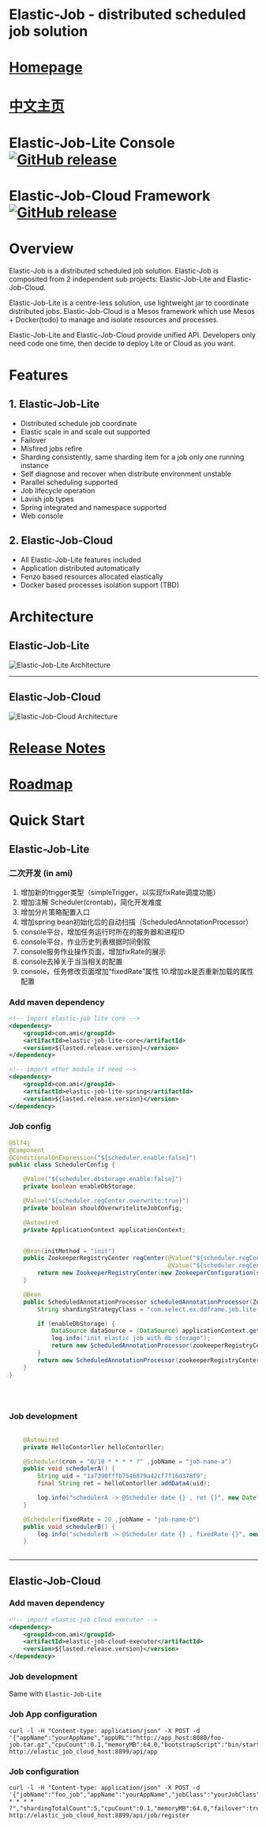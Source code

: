 # Elastic-Job - distributed scheduled job solution

# [Homepage](http://elasticjob.io/)

# [中文主页](http://elasticjob.io/index_zh.html)

# Elastic-Job-Lite Console [![GitHub release](https://img.shields.io/badge/release-download-orange.svg)](https://elasticjob.io/dist/elastic-job-lite-console-2.1.5.tar.gz)

# Elastic-Job-Cloud Framework[![GitHub release](https://img.shields.io/badge/release-download-orange.svg)](https://elasticjob.io/dist/elastic-job-cloud-scheduler-2.1.5.tar.gz)

# Overview

Elastic-Job is a distributed scheduled job solution. Elastic-Job is composited from 2 independent sub projects: Elastic-Job-Lite and Elastic-Job-Cloud.

Elastic-Job-Lite is a centre-less solution, use lightweight jar to coordinate distributed jobs.
Elastic-Job-Cloud is a Mesos framework which use Mesos + Docker(todo) to manage and isolate resources and processes.

Elastic-Job-Lite and Elastic-Job-Cloud provide unified API. Developers only need code one time, then decide to deploy Lite or Cloud as you want.

# Features

## 1. Elastic-Job-Lite

* Distributed schedule job coordinate
* Elastic scale in and scale out supported
* Failover
* Misfired jobs refire
* Sharding consistently, same sharding item for a job only one running instance
* Self diagnose and recover when distribute environment unstable
* Parallel scheduling supported
* Job lifecycle operation
* Lavish job types
* Spring integrated and namespace supported
* Web console

## 2. Elastic-Job-Cloud
* All Elastic-Job-Lite features included
* Application distributed automatically
* Fenzo based resources allocated elastically
* Docker based processes isolation support (TBD)

# Architecture

## Elastic-Job-Lite

![Elastic-Job-Lite Architecture](http://ovfotjrsi.bkt.clouddn.com/docs/img/architecture/elastic_job_lite.png)
***

## Elastic-Job-Cloud

![Elastic-Job-Cloud Architecture](http://ovfotjrsi.bkt.clouddn.com/docs/img/architecture/elastic_job_cloud.png)


# [Release Notes](https://github.com/elasticjob/elastic-job/releases)

# [Roadmap](ROADMAP.md)

# Quick Start

## Elastic-Job-Lite

### 二次开发 (in ami)
1. 增加新的trigger类型（simpleTrigger，以实现fixRate调度功能）
2. 增加注解 Scheduler(crontab)，简化开发难度
3. 增加分片策略配置入口
4. 增加spring bean初始化后的自动扫描（ScheduledAnnotationProcessor）
5. console平台，增加任务运行时所在的服务器和进程ID
6. console平台，作业历史列表根据时间倒叙
7. console服务作业操作页面，增加fixRate的展示
8. console去掉关于当当相关的配置
9. console，任务修改页面增加“fixedRate”属性
10.增加zk是否重新加载的属性配置


### Add maven dependency

```xml
<!-- import elastic-job lite core -->
<dependency>
    <groupId>com.ami</groupId>
    <artifactId>elastic-job-lite-core</artifactId>
    <version>${lasted.release.version}</version>
</dependency>

<!-- import other module if need -->
<dependency>
    <groupId>com.ami</groupId>
    <artifactId>elastic-job-lite-spring</artifactId>
    <version>${lasted.release.version}</version>
</dependency>
```
### Job config

```java
@Slf4j
@Component
@ConditionalOnExpression("${scheduler.enable:false}")
public class SchedulerConfig {

    @Value("${scheduler.dbstorage.enable:false}")
    private boolean enableDbStorage;

    @Value("${scheduler.regCenter.overwrite:true}")
    private boolean shouldOverwriteliteJobConfig;

    @Autowired
    private ApplicationContext applicationContext;


    @Bean(initMethod = "init")
    public ZookeeperRegistryCenter regCenter(@Value("${scheduler.regCenter.serverList}") final String serverList,
                                             @Value("${scheduler.regCenter.namespace}") final String namespace) {
        return new ZookeeperRegistryCenter(new ZookeeperConfiguration(serverList, namespace));
    }

    @Bean
    public ScheduledAnnotationProcessor scheduledAnnotationProcessor(ZookeeperRegistryCenter zookeeperRegistryCenter) {
        String shardingStrategyClass = "com.select.ex.ddframe.job.lite.api.strategy.impl.RotateServerByNameJobShardingStrategy";

        if (enableDbStorage) {
            DataSource dataSource = (DataSource) applicationContext.getBean("getOrzDataSources");
            log.info("init elastic job with db storage");
            return new ScheduledAnnotationProcessor(zookeeperRegistryCenter, new JobEventRdbConfiguration(dataSource), shardingStrategyClass, shouldOverwriteliteJobConfig);
        }
        return new ScheduledAnnotationProcessor(zookeeperRegistryCenter, shardingStrategyClass, shouldOverwriteliteJobConfig);
    }
}


    
```

### Job development
```java

    @Autowired
    private HelloContorller helloContorller;

    @Scheduler(cron = "0/10 * * * * ?" ,jobName = "job-name-a")
    public void schedulerA() {
        String uid = "1a7390fffb7546879a42cf7f16d378f9";
        final String ret = helloContorller.addData4(uid);

        log.info("schedulerA -> @Scheduler date {} , ret {}", new Date(), ret);
    }

    @Scheduler(fixedRate = 20 ,jobName = "job-name-b")
    public void schedulerB() {
        log.info("schedulerB -> @Scheduler date {} , fixedRate {}", new Date(), 20L);
    }
    
```

***

## Elastic-Job-Cloud

### Add maven dependency

```xml
<!-- import elastic-job cloud executor -->
<dependency>
    <groupId>com.ami</groupId>
    <artifactId>elastic-job-cloud-executor</artifactId>
    <version>${lasted.release.version}</version>
</dependency>
```

### Job development

Same with `Elastic-Job-Lite`

### Job App configuration

```shell
curl -l -H "Content-type: application/json" -X POST -d '{"appName":"yourAppName","appURL":"http://app_host:8080/foo-job.tar.gz","cpuCount":0.1,"memoryMB":64.0,"bootstrapScript":"bin/start.sh","appCacheEnable":true}' http://elastic_job_cloud_host:8899/api/app
```

### Job configuration

```shell
curl -l -H "Content-type: application/json" -X POST -d '{"jobName":"foo_job","appName":"yourAppName","jobClass":"yourJobClass","jobType":"SIMPLE","jobExecutionType":"TRANSIENT","cron":"0/5 * * * * ?","shardingTotalCount":5,"cpuCount":0.1,"memoryMB":64.0,"failover":true,"misfire":true,"bootstrapScript":"bin/start.sh"}' http://elastic_job_cloud_host:8899/api/job/register
```

